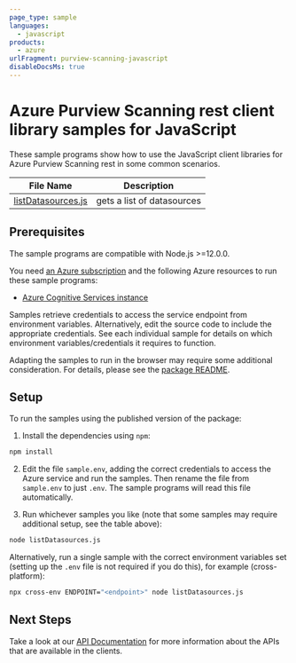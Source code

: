 ```yaml
---
page_type: sample
languages:
  - javascript
products:
  - azure
urlFragment: purview-scanning-javascript
disableDocsMs: true
---
```


# Azure Purview Scanning rest client library samples for JavaScript

These sample programs show how to use the JavaScript client libraries for Azure Purview Scanning rest in some common scenarios.

| **File Name**                         | **Description**            |
| ------------------------------------- | -------------------------- |
| [listDatasources.js][listdatasources] | gets a list of datasources |

## Prerequisites

The sample programs are compatible with Node.js >=12.0.0.

You need [an Azure subscription][freesub] and the following Azure resources to run these sample programs:

- [Azure Cognitive Services instance][createinstance_azurecognitiveservicesinstance]

Samples retrieve credentials to access the service endpoint from environment variables. Alternatively, edit the source code to include the appropriate credentials. See each individual sample for details on which environment variables/credentials it requires to function.

Adapting the samples to run in the browser may require some additional consideration. For details, please see the [package README][package].

## Setup

To run the samples using the published version of the package:

1. Install the dependencies using `npm`:

```bash
npm install
```

2. Edit the file `sample.env`, adding the correct credentials to access the Azure service and run the samples. Then rename the file from `sample.env` to just `.env`. The sample programs will read this file automatically.

3. Run whichever samples you like (note that some samples may require additional setup, see the table above):

```bash
node listDatasources.js
```

Alternatively, run a single sample with the correct environment variables set (setting up the `.env` file is not required if you do this), for example (cross-platform):

```bash
npx cross-env ENDPOINT="<endpoint>" node listDatasources.js
```

## Next Steps

Take a look at our [API Documentation][apiref] for more information about the APIs that are available in the clients.

[listdatasources]: https://github.com/Azure/azure-sdk-for-js/blob/main/sdk/purview/purview-scanning-rest/samples/v1/javascript/listDatasources.js
[apiref]: https://docs.microsoft.com/azure/purview/tutorial-scan-data
[freesub]: https://azure.microsoft.com/free/
[createinstance_azurecognitiveservicesinstance]: https://docs.microsoft.com/azure/cognitive-services/cognitive-services-apis-create-account
[package]: https://github.com/Azure/azure-sdk-for-js/tree/main/sdk/purview/purview-scanning-rest/README.md
